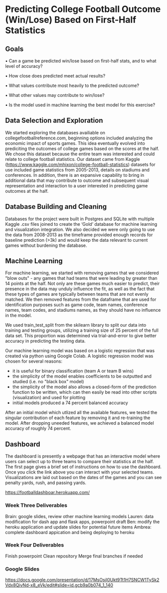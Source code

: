 # Predicting College Football Outcome (Win/Lose) Based on First-Half Statistics

## Goals

•	Can a game be predicted win/lose based on first-half stats, and to what level of accuracy?

•	How close does predicted meet actual results?

•	What values contribute most heavily to the predicted outcome?

•	What other values may contribute to win/lose?

•	Is the model used in machine learning the best model for this exercise?

## Data Selection and Exploration
We started exploring the databases availiable on collegefootballreference.com, beginning options included analyzing the economic impact of sports games. This idea eventually evolved into prediciting the outcomes of college games based on the scores at the half. We chose this dataset because the entire team was interested and could relate to college football statistics. Our dataset came from Kaggle (https://www.kaggle.com/mhixon/college-football-statistics) datasets for use included game statistics from 2005-2013, details on stadiums and conferences. In addition, there is an expansive capability to bring in additional data that may contribute to outcome and subsequent visual representation and interaction to a user interested in predicting game outcomes at the half.

## Database Building and Cleaning
Databases for the project were built in Postgres and SQLite with multiple Kaggle .csv files joined to create the ‘Gold’ database for machine learning and visualization integration. We also decided we were only going to use the data from 2008-2013 as the timeframe provided enough records for baseline prediction (>3k) and would keep the data relevant to current games without burdening the database. 

## Machine Learning
For machine learning, we started with removing games that we considered "blow outs" - any games that had teams that were leading by greater than 14 points at the half. Not only are these games much easier to predict, their presence in the data may unduly influence the fit, as well as the fact that these types of games are typically between teams that are not evenly matched.
We then removed features from the dataframe that are used for identification purposes such as game code, team names, conference names, team codes, and stadiums names, as they should have no influence in the model. <br />

We used train_test_split from the skilearn library to split our data into training and testing groups, utilizing a training size of 25 percent of the full data set. This proportion was determined via trial-and-error to give better accuracy in predicting the testing data.<br />

Our machine learning model was based on a logistic regression that was created via python using Google Colab. A logistic regression model was chosen for several reasons:
* it is useful for binary classification (team A or team B wins)
* the simplicity of the model enables coefficients to be outputted and studied (i.e. no "black box" model)
* the simplicity of the model also allows a closed-form of the prediction function to be written, which can then easily be read into other scripts (visualization) and used for plotting
* initial models produced a 74 percent balanced accuracy<br />

After an initial model which utlized all the available features, we tested the singular contribution of each feature by removing it and re-training the model.  After dropping uneeded features, we achieved a balanced model accuracy of roughly 74 percent.<br />


## Dashboard
The dashboard is presently a webpage that has an interactive model where users can select up to three teams to compare their statistics at the half. The first page gives a brief set of instructions on how to use the dashboard. Once you click the link above you can interact with your selected teams. Visualizations are laid out based on the dates of the games and you can see penalty yards, rush, and passing yards.

https://footballdashboar.herokuapp.com/


### Week Three Deliverables
Brain: google slides, review other machine learning models
Lauren: data modification for dash app and flask apps, powerpoint draft
Ben: modify the heroku application and update slides for potential future items
Ambrea: complete dashboard appication and being deploying to heroku

### Week Four Deliverables
Finish powerpoint
Clean repository
Merge final branches if needed

### Google Slides
https://docs.google.com/presentation/d/17MsOsjI0Ukt9Tt1H7SNCW1TySk2Vdx8QivNd-x8_eVk/edit#slide=id.gcb9a0b074_1_140
